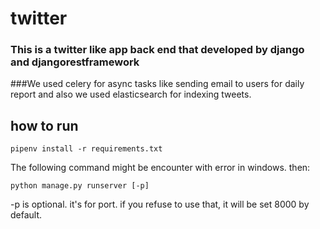 # twitter
### This is a twitter like app back end that developed by django and djangorestframework

###We used celery for async tasks like sending email to users for daily report and also we used elasticsearch for indexing tweets.

## how to run
```
pipenv install -r requirements.txt
```
The following command might be encounter with error in windows.
then:
```
python manage.py runserver [-p] 
```
-p is optional. it's for port. if you refuse to use that, it will be set 8000 by default.
